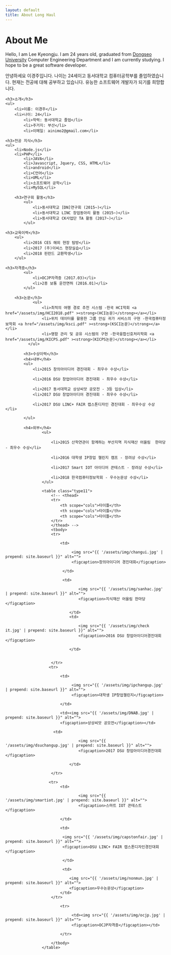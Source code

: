 ```yaml
---
layout: default
title: About Long Haul
---
```


<div class="post">
	<h1 class="pageTitle">About Me</h1>
	<!-- <img src="{{ '/assets/img/touring.jpg' | prepend: site.baseurl }}" alt=""> -->
	<p class="intro">Hello, I am Lee Kyeongju. I am 24 years old, graduated from <a href="http://www.dongseo.ac.kr/kr/">Dongseo University</a> Computer Engineering Department and I am currently studying. I hope to be a great software developer.</p>

  <p>안녕하세요 이경주입니다. 나이는 24세이고 동서대학교 컴퓨터공학부를 졸업하였습니다. 현재는 전공에 대해 공부하고 있습니다. 유능한 소프트웨어 개발자가 되기를 희망합니다.</p>

	<h3>소개</h3>
	<ul>
		<li>이름: 이경주</li>
  		<li>나이: 24</li>
			<li>학력: 동서대학교 졸업</li>
			<li>주거지: 부산</li>
			<li>이메일: ainimo2@gmail.com</li>
   </ul>

	<h3>전공 지식</h3>
	<ul>
		<li>Node.js</li>
  		<li>PHP</li>
			<li>JAVA</li>
			<li>Javascript, Jquery, CSS, HTML</li>
			<li>android</li>
			<li>C언어</li>
			<li>UML</li>
			<li>소프트웨어 공학</li>
			<li>MySQL</li>
   </ul>

		<h3>연구회 활동</h3>
			<ul>
				<li>동서대학교 [DN]연구회 (2015~)</li>
				<li>동서대학교 LINC 창업동아리 활동 (2015~)</li>
				<li>동서대학교 CK사업단 TA 활동 (2017~)</li>
			</ul>

	<h3>교육이력</h3>
		<ul>
			<li>2016 CES 해외 현장 탐방</li>
			<li>2017 (주)이씨스 현장실습</li>
			<li>2018 핀란드 교환학생</li>
		</ul>

	<h3>자격증</h3>
			<ul>
				<li>OCJP자격증 (2017.03)</li>
				<li>2종 보통 운전면허 (2016.01)</li>
			</ul>

		<h3>논문</h3>
				<ul>
					<li>최적의 여행 경로 추천 시스템 -한국 HCI학회 <a href="/assets/img/HCI2018.pdf" ><strong>(HCI논문)</strong></a></li>
					<li>위치 데이터를 활용한 그룹 안심 귀가 서비스의 구현 -한국컴퓨터정보학회 <a href="/assets/img/ksci.pdf" ><strong>(KSCI논문)</strong></a></li>
					<li>명함 관리 및 공유 시스템의 구현 -한국융합신호처리학회 <a href="/assets/img/KICPS.pdf" ><strong>(KICPS논문)</strong></a></li>
			  </ul>

			<h3>수상이력</h3>
			<h4>내부</h4>
			<ul>
				<li>2015 창의아이디어 경진대회 - 최우수 수상</li>

				<li>2016 DSU 창업아이디어 경진대회 - 최우수 수상</li>

				<li>2017 동서대학교 상상씨앗 공모전 - 3등 입상</li>
				<li>2017 DSU 창업아이디어 경진대회 - 최우수 수상</li>

				<li>2017 DSU LINC+ FAIR 캡스톤디자인 경진대회 - 최우수상 수상</li>

			</ul>

			<h4>외부</h4>
					<ul>
					
						<li>2015 산학연관이 함께하는 부산지역 지식재산 어울림  한마당 - 최우수 수상</li>

						<li>2016 대학생 IP창업 챌린지 캠프 - 장려상 수상</li>

						<li>2017 Smart IOT 아이디어 콘테스트 - 장려상 수상</li>

						<li>2018 한국컴퓨터정보학회 - 우수논문상 수상</li>
					</ul>

					<table class="type11">
					    <!-- <thead>
					    <tr>
					        <th scope="cols">타이틀</th>
					        <th scope="cols">타이틀</th>
					        <th scope="cols">타이틀</th>
					    </tr>
					    </thead> -->
					    <tbody>
					    <tr>

							<td>

								 <img src="{{ '/assets/img/changui.jpg' | prepend: site.baseurl }}" alt="">
								 <figcaption>창의아이디어 경진대회</figcaption>

							 </td>

							 <td>

									<img src="{{ '/assets/img/sanhac.jpg' | prepend: site.baseurl }}" alt="">
									<figcaption>지식재산 어울림 한마당</figcaption>

								</td>
								<td>

									<img src="{{ '/assets/img/check it.jpg' | prepend: site.baseurl }}" alt="">
									<figcaption>2016 DSU 창업아이디어경진대회</figcaption>

								</td>


					    </tr>
					   <tr>

							<td>

								 <img src="{{ '/assets/img/ipchangup.jpg' | prepend: site.baseurl }}" alt="">
								 <figcaption>대학생 IP창업챌린지</figcaption>

							</td>

							<td><img src="{{ '/assets/img/DNAB.jpg' | prepend: site.baseurl }}" alt="">
							<figcaption>상상씨앗 공모전</figcaption></td>

					     <td>

									<img src="{{ '/assets/img/dsuchangup.jpg' | prepend: site.baseurl }}" alt="">
									<figcaption>2017 DSU 창업아이디어경진대회</figcaption>

								</td>

					    </tr>

					   <tr>
							<td>

									<img src="{{ '/assets/img/smartiot.jpg' | prepend: site.baseurl }}" alt="">
									<figcaption>스마트 IOT 콘테스트</figcaption>

							</td>

							<td>

							 <img src="{{ '/assets/img/capstonfair.jpg' | prepend: site.baseurl }}" alt="">
							 <figcaption>DSU LINC+ FAIR 캡스톤디자인경진대회</figcaption>

							 </td>

							 <td>

								<img src="{{ '/assets/img/nonmun.jpg' | prepend: site.baseurl }}" alt="">
								<figcaption>우수논문상</figcaption>
							</td>
					    </tr>

							<tr>

								 <td><img src="{{ '/assets/img/ocjp.jpg' | prepend: site.baseurl }}" alt="">
								 <figcaption>OCJP자격증</figcaption></td>

							</tr>

					    </tbody>
					</table>
<style>
		table.type11 {
			border-collapse: separate;
			border-spacing: 1px;
			text-align: center;
			line-height: 1.5;
			margin: 20px 10px;
		}
		table.type11 th {
			width: 155px;
			padding: 10px;
			font-weight: bold;
			vertical-align: top;
			color: #fff;
			background: #ce4869 ;
		}
		table.type11 td {
			width: 155px;
			padding: 10px;
			vertical-align: top;
			border-bottom: 1px solid #ccc;
			background: #eee;
		}
</style>


</div>
